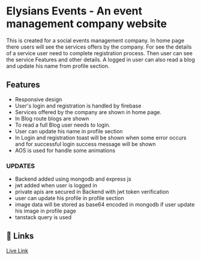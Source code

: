 # Elysians Events - An event management company website

This is created for a social events management company. In home page there users will see the services offers by the company. For see the details of a service user need to complete registration process. Then user can see the service Features and other details. A logged in user can also read a blog and update his name from profile section.

## Features

- Responsive design
- User's login and registration is handled by firebase
- Services offered by the company are shown in home page.
- In Blog route blogs are shown
- To read a full Blog user needs to login.
- User can update his name in profile section
- In Login and registration toast will be shown when some error occurs and for successful login success message will be shown
- AOS is used for handle some animations

### UPDATES

- Backend added using mongodb and express js
- jwt added when user is logged in
- private apis are secured in Backend with jwt token verification
- user can update his profile in profile section
- image data will be stored as base64 encoded in mongodb if user update his image in profile page
- tanstack query is used

## 🔗 Links

[Live Link](https://elysian-events-aditya.web.app)
